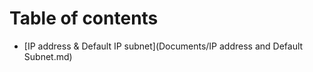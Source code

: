 # Table of contents

* [IP address & Default IP subnet](Documents/IP address and Default Subnet.md)
